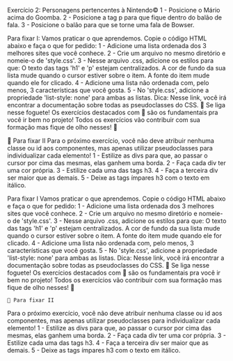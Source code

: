 Exercício 2:
Personagens pertencentes à Nintendo©
1 - Posicione o Mário acima do Goomba.
2 - Posicione a tag p para que fique dentro do balão de fala.
3 - Posicione o balão para que se torne uma fala de Bowser.

Para fixar I:
Vamos praticar o que aprendemos.
Copie o código HTML abaixo e faça o que for pedido:
1 - Adicione uma lista ordenada dos 3 melhores sites que você conhece.
2 - Crie um arquivo no mesmo diretório e nomeie-o de 'style.css'.
3 - Nesse arquivo .css, adicione os estilos para que:
  O texto das tags 'h1' e 'p' estejam centralizados.
  A cor de fundo da sua lista mude quando o cursor estiver sobre o item.
  A fonte do item mude quando ele for clicado.
4 - Adicione uma lista não ordenada com, pelo menos, 3 características que você gosta.
5 - No 'style.css', adicione a propriedade 'list-style: none' para ambas as listas.
  Dica: Nesse link, você irá encontrar a documentação sobre todas as pseudoclasses do CSS.
    🚀 Se liga nesse foguete!
    Os exercícios destacados com 🚀 são os fundamentais pra você ir bem no projeto! Todos os exercícios vão contribuir com sua formação mas fique de olho nesses! 👀

🚀 Para fixar II
Para o próximo exercício, você não deve atribuir nenhuma classe ou id aos componentes, mas apenas utilizar pseudoclasses para individualizar cada elemento!
1 - Estilize as divs para que, ao passar o cursor por cima das mesmas, elas ganhem uma borda.
2 - Faça cada div ter uma cor própria.
3 - Estilize cada uma das tags h3.
4 - Faça a terceira div ser maior que as demais.
5 - Deixe as tags ímpares h3 com o texto em itálico.

Para fixar I
Vamos praticar o que aprendemos.
Copie o código HTML abaixo e faça o que for pedido:
1 - Adicione uma lista ordenada dos 3 melhores sites que você conhece.
2 - Crie um arquivo no mesmo diretório e nomeie-o de 'style.css'.
3 - Nesse arquivo .css, adicione os estilos para que:
  O texto das tags 'h1' e 'p' estejam centralizados.
  A cor de fundo da sua lista mude quando o cursor estiver sobre o item.
  A fonte do item mude quando ele for clicado.
4 - Adicione uma lista não ordenada com, pelo menos, 3 características que você gosta.
5 - No 'style.css', adicione a propriedade 'list-style: none' para ambas as listas.
  Dica: Nesse link, você irá encontrar a documentação sobre todas as pseudoclasses do CSS.
    🚀 Se liga nesse foguete!
    Os exercícios destacados com 🚀 são os fundamentais pra você ir bem no projeto! Todos os exercícios vão contribuir com sua formação mas fique de olho nesses! 👀

    🚀 Para fixar II
Para o próximo exercício, você não deve atribuir nenhuma classe ou id aos componentes, mas apenas utilizar pseudoclasses para individualizar cada elemento!
1 - Estilize as divs para que, ao passar o cursor por cima das mesmas, elas ganhem uma borda.
2 - Faça cada div ter uma cor própria.
3 - Estilize cada uma das tags h3.
4 - Faça a terceira div ser maior que as demais.
5 - Deixe as tags ímpares h3 com o texto em itálico.
